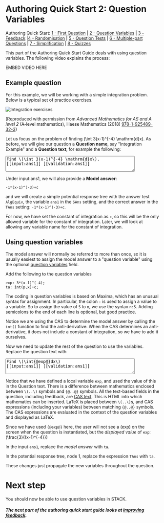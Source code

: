 # Authoring Quick Start 2: Question Variables

Authoring Quick Start: [1 - First Question](Authoring_quick_start.md) | <u>2 - Question Variables</u> | [3 - Feedback](Authoring_quick_start_3.md) |[4 - Randomisation](Authoring_quick_start_4.md) | [5 - Question Tests](Authoring_quick_start_5.md) | [6 - Multiple-part Questions](Authoring_quick_start_6.md) | [7 - Simplification](Authoring_quick_start_7.md) | [8 - Quizzes](Authoring_quick_start_8.md)



This part of the Authoring Quick Start Guide deals with using question variables. The following video explains the process:

EMBED VIDEO HERE

## Example question

For this example, we will be working with a simple integration problem. Below is a typical set of practice exercises.

![Integration exercises](C:/Users/msporrin/Documents/Stack/Documentation/%25CONTENT/IntegrationExercises.jpg)

(Reproduced with permission from _Advanced Mathematics for AS and A level 2_ (A-level mathematics), Haese Mathematics (2018) [978-1-925489-32-3](http://www.haesemathematics.com/books/advanced-mathematics-2-for-a-level))

Let us focus on the problem of finding \(\int 3(x-1)^{-4} \mathrm{d}x\). As before, we will give our question a **Question name**, say "Integration Example" and a **Question text**, for example the following:

<textarea readonly="readonly" rows="3" cols="50">
Find \(\int 3(x-1)^{-4} \mathrm{d}x\).
[[input:ans1]] [[validation:ans1]]
</textarea>
Under input:ans1, we will also provide a **Model answer**:

```
-1*(x-1)^(-3)+c
```

and we will create a simple potential response tree with the answer test  `AlgEquiv`, the variable `ans1` in the `SAns` setting, and the correct answer in the `TAns` setting: `-1*(x-1)^(-3)+c`.

For now, we have set the constant of integration as `c`, so this will be the only allowed variable for the constant of integration. Later, we will look at allowing any variable name for the constant of integration.

## Using question variables

The model answer will normally be referred to more than once, so it is usually easiest to assign the model answer to a "question variable" using the optional [question variables](KeyVals.md#Question_variables) field.

Add the following to the question variables

```
exp: 3*(x-1)^(-4);
ta: int(p,x)+c;
```

The coding in question variables is based on Maxima, which has an unusual syntax for assignment.  In particular, the colon `:` is used to assign a value to a variable.  So to assign the value of `5` to `n`, we use the syntax `n:5`. Adding semicolons to the end of each line is optional, but good practice.

Notice we are using the CAS to determine the model answer by calling the `int()` function to find the anti-derivative. When the CAS determines an anti-derivative, it does not include a constant of integration, so we have to add it ourselves.

Now we need to update the rest of the question to use the variables. Replace the question text with

<textarea readonly="readonly" rows="3" cols="50">
Find \(\int{@exp@}dx\)
[[input:ans1]] [[validation:ans1]]
</textarea>

Notice that we have defined a local variable `exp`, and used the value of this in the Question text. There is a difference between mathematics enclosed between `\(..\)` symbols and `{@..@}` symbols. All the text-based fields in the question, including feedback, are [CAS text](CASText.md).  This is HTML into which mathematics can be inserted.  LaTeX is placed between `\(..\)`s, and CAS expressions (including your variables) between matching `{@..@}` symbols.  The CAS expressions are evaluated in the context of the question variables and displayed as LaTeX.

Since we have used `{@exp@}` here, the user will not see a \(exp\) on the screen when the question is instantiated, but the _displayed value_ of `exp`: \(\frac{3}{(x-1)^{-4}}\)

In the input `ans1`, replace the _model answer_ with `ta`.

In the potential response tree, node 1, replace the expression `TAns` with `ta`.

These changes just propagate the new variables throughout the question.

# Next step #

You should now be able to use question variables in STACK.

##### The next part of the authoring quick start guide looks at [improving feedback](Authoring_quick_start_3.md).